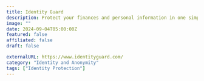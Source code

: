 ```yaml
---
title: Identity Guard
description: Protect your finances and personal information in one simple identity theft solution.
image: ""
date: 2024-09-04T05:00:00Z
featured: false
affiliated: false
draft: false

externalURL: https://www.identityguard.com/
category: "Identity and Anonymity"
tags: ["Identity Protection"]
---
```

